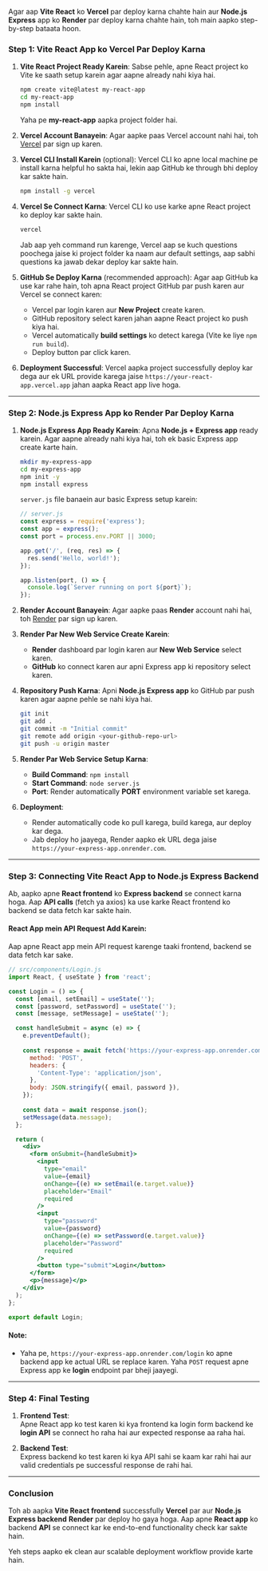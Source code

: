 Agar aap **Vite React** ko **Vercel** par deploy karna chahte hain aur **Node.js Express** app ko **Render** par deploy karna chahte hain, toh main aapko step-by-step bataata hoon.

### **Step 1: Vite React App ko Vercel Par Deploy Karna**

1. **Vite React Project Ready Karein**:
   Sabse pehle, apne React project ko Vite ke saath setup karein agar aapne already nahi kiya hai.

   ```bash
   npm create vite@latest my-react-app
   cd my-react-app
   npm install
   ```

   Yaha pe **my-react-app** aapka project folder hai. 

2. **Vercel Account Banayein**:
   Agar aapke paas Vercel account nahi hai, toh [Vercel](https://vercel.com/signup) par sign up karen.

3. **Vercel CLI Install Karein** (optional):
   Vercel CLI ko apne local machine pe install karna helpful ho sakta hai, lekin aap GitHub ke through bhi deploy kar sakte hain.

   ```bash
   npm install -g vercel
   ```

4. **Vercel Se Connect Karna**:
   Vercel CLI ko use karke apne React project ko deploy kar sakte hain.

   ```bash
   vercel
   ```

   Jab aap yeh command run karenge, Vercel aap se kuch questions poochega jaise ki project folder ka naam aur default settings, aap sabhi questions ka jawab dekar deploy kar sakte hain.

5. **GitHub Se Deploy Karna** (recommended approach):
   Agar aap GitHub ka use kar rahe hain, toh apna React project GitHub par push karen aur Vercel se connect karen:
   
   - Vercel par login karen aur **New Project** create karen.
   - GitHub repository select karen jahan aapne React project ko push kiya hai.
   - Vercel automatically **build settings** ko detect karega (Vite ke liye `npm run build`).
   - Deploy button par click karen.

6. **Deployment Successful**:
   Vercel aapka project successfully deploy kar dega aur ek URL provide karega jaise `https://your-react-app.vercel.app` jahan aapka React app live hoga.

---

### **Step 2: Node.js Express App ko Render Par Deploy Karna**

1. **Node.js Express App Ready Karein**:
   Apna **Node.js + Express app** ready karein. Agar aapne already nahi kiya hai, toh ek basic Express app create karte hain.

   ```bash
   mkdir my-express-app
   cd my-express-app
   npm init -y
   npm install express
   ```

   `server.js` file banaein aur basic Express setup karein:

   ```js
   // server.js
   const express = require('express');
   const app = express();
   const port = process.env.PORT || 3000;

   app.get('/', (req, res) => {
     res.send('Hello, world!');
   });

   app.listen(port, () => {
     console.log(`Server running on port ${port}`);
   });
   ```

2. **Render Account Banayein**:
   Agar aapke paas **Render** account nahi hai, toh [Render](https://dashboard.render.com/signup) par sign up karen.

3. **Render Par New Web Service Create Karein**:
   - **Render** dashboard par login karen aur **New Web Service** select karen.
   - **GitHub** ko connect karen aur apni Express app ki repository select karen.

4. **Repository Push Karna**:
   Apni **Node.js Express app** ko GitHub par push karen agar aapne pehle se nahi kiya hai.

   ```bash
   git init
   git add .
   git commit -m "Initial commit"
   git remote add origin <your-github-repo-url>
   git push -u origin master
   ```

5. **Render Par Web Service Setup Karna**:
   - **Build Command**: `npm install`
   - **Start Command**: `node server.js`
   - **Port**: Render automatically **PORT** environment variable set karega.

6. **Deployment**:
   - Render automatically code ko pull karega, build karega, aur deploy kar dega.
   - Jab deploy ho jaayega, Render aapko ek URL dega jaise `https://your-express-app.onrender.com`.

---

### **Step 3: Connecting Vite React App to Node.js Express Backend**

Ab, aapko apne **React frontend** ko **Express backend** se connect karna hoga. Aap **API calls** (fetch ya axios) ka use karke React frontend ko backend se data fetch kar sakte hain.

#### **React App mein API Request Add Karein**:

Aap apne React app mein API request karenge taaki frontend, backend se data fetch kar sake.

```jsx
// src/components/Login.js
import React, { useState } from 'react';

const Login = () => {
  const [email, setEmail] = useState('');
  const [password, setPassword] = useState('');
  const [message, setMessage] = useState('');

  const handleSubmit = async (e) => {
    e.preventDefault();
    
    const response = await fetch('https://your-express-app.onrender.com/login', {
      method: 'POST',
      headers: {
        'Content-Type': 'application/json',
      },
      body: JSON.stringify({ email, password }),
    });
    
    const data = await response.json();
    setMessage(data.message);
  };

  return (
    <div>
      <form onSubmit={handleSubmit}>
        <input
          type="email"
          value={email}
          onChange={(e) => setEmail(e.target.value)}
          placeholder="Email"
          required
        />
        <input
          type="password"
          value={password}
          onChange={(e) => setPassword(e.target.value)}
          placeholder="Password"
          required
        />
        <button type="submit">Login</button>
      </form>
      <p>{message}</p>
    </div>
  );
};

export default Login;
```

#### **Note**: 

- Yaha pe, `https://your-express-app.onrender.com/login` ko apne backend app ke actual URL se replace karen. Yaha `POST` request apne Express app ke **login** endpoint par bheji jaayegi.

---

### **Step 4: Final Testing**

1. **Frontend Test**:  
   Apne React app ko test karen ki kya frontend ka login form backend ke **login API** se connect ho raha hai aur expected response aa raha hai.

2. **Backend Test**:  
   Express backend ko test karen ki kya API sahi se kaam kar rahi hai aur valid credentials pe successful response de rahi hai.

---

### **Conclusion**

Toh ab aapka **Vite React frontend** successfully **Vercel** par aur **Node.js Express backend** **Render** par deploy ho gaya hoga. Aap apne **React app** ko backend **API** se connect kar ke end-to-end functionality check kar sakte hain. 

Yeh steps aapko ek clean aur scalable deployment workflow provide karte hain.
